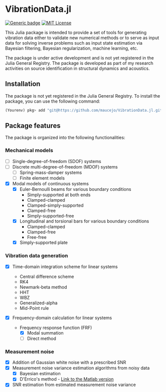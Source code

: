 # VibrationData.jl

[![Generic badge](https://img.shields.io/badge/Version-0.1.0-cornflowerblue.svg)]()
[![MIT License](https://img.shields.io/badge/License-MIT-forestgreen)](https://github.com/maucejo/elsearticle/blob/main/LICENSE)

This Julia package is intended to provide a set of tools for generating vibration data either to validate new numerical methods or to serve as input data for solving inverse problems such as input state estimation via Bayesian filtering, Bayesian regularization, machine learning, etc.

The package is under active development and is not yet registered in the Julia General Registry. The package is developed as part of my research activities on source identification in structural dynamics and acoustics.

## Installation

The package is not yet registered in the Julia General Registry. To install the package, you can use the following command:

```julia
(Yourenv) pkg> add "git@https://github.com/maucejo/VibrationData.jl.git"
```

## Package features

The package is organized into the following functionalities:

### Mechanical models

- [ ] Single-degree-of-freedom (SDOF) systems
- [ ] Discrete multi-degree-of-freedom (MDOF) systems
    - [ ] Spring-mass-damper systems
    - [ ] Finite element models
- [x] Modal models of continuous systems
    - [x] Euler-Bernoulli beams for various boundary conditions
        - Simply-supported at both ends
        - Clamped-clamped
        - Clamped-simply-supported
        - Clamped-free
        - Simply-supported-free
    - [x] Longitudinal and torsional bars for various boundary conditions
        - Clamped-clamped
        - Clamped-free
        - Free-free
    - [x] Simply-supported plate

### Vibration data generation

- [x] Time-domain integration scheme for linear systems
    - Central difference scheme
    - RK4
    - Newmark-beta method
    - HHT
    - WBZ
    - Generalized-alpha
    - Mid-Point rule

- [x] Frequency-domain calculation for linear systems
    - Frequency response function (FRF)
        - [x] Modal summation
        - [ ] Direct method

### Measurement noise

- [x] Addition of Gaussian white noise with a prescribed SNR
- [x] Measurement noise variance estimation algorithms from noisy data
    - [x] Bayesian estimation
    - [x] D'Errico's method  - [Link to the Matlab version](https://fr.mathworks.com/matlabcentral/fileexchange/16683-estimatenoise)
- [x] SNR estimation from estimated measurement noise variance